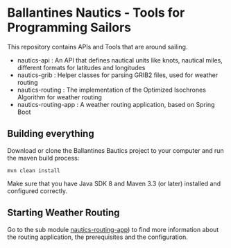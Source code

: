 # Ballantines Nautics - Tools for Programming Sailors

This repository contains APIs and Tools that are around sailing.

 - nautics-api : An API that defines nautical units like knots, nautical miles, different formats for latitudes and longitudes
 - nautics-grib : Helper classes for parsing GRIB2 files, used for weather routing
 - nautics-routing : The implementation of the Optimized Isochrones Algorithm for weather routing
 - nautics-routing-app : A weather routing application, based on Spring Boot
 
 ## Building everything
 
 Download or clone the Ballantines Bautics project to your computer and run the maven build process:
 
    mvn clean install
    
 Make sure that you have Java SDK 8 and Maven 3.3 (or later) installed and configured correctly.
 
 ## Starting Weather Routing
 
 Go to the sub module [nautics-routing-app][nautics-routing-app]) to find more information about the routing application, the prerequisites and the configuration.

[nautics-routing-app]: nautics-routing-app
